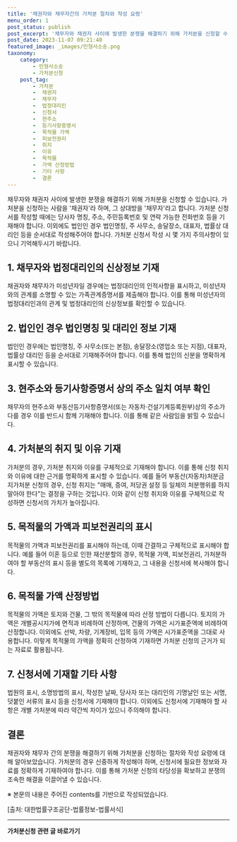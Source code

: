 ```yaml
---
title: '채권자와 채무자간의 가처분 절차와 작성 요령'
menu_order: 1
post_status: publish
post_excerpt: '채무자와 채권자 사이에 발생한 분쟁을 해결하기 위해 가처분을 신청할 수 있습니다. 가처분을 신청하는 사람을  채권자 라 하며, 그 상대방을  채무자 라고 합니다. 가처분 신청서를 작성할 때에는 당사자 명칭, 주소, 주민등록번호 및 연락 가능한 전화번호 등을 기재해야 합니다. 이외에도 법인인 경우 법인명칭, 주 사무소, 송달장소, 대표자, 법률상 대리인 등을 순서대로 작성해주어야 합니다. 가처분 신청서 작성 시 몇 가지 주의사항이 있으니 기억해두시기 바랍니다.'
post_date: 2023-11-07 09:21:40
featured_image: _images/민형사소송.png
taxonomy:
    category:
        - 민형사소송
        - 가처분신청
    post_tag:
        - 가처분
        -  채권자
        -  채무자
        -  법정대리인
        -  신청서
        -  현주소
        -  등기사항증명서
        -  목적물 가액
        -  피보전권리
        -  취지
        -  이유
        -  목적물
        -  가액 산정방법
        -  기타 사항
        -  결론
---
```



채무자와 채권자 사이에 발생한 분쟁을 해결하기 위해 가처분을 신청할 수 있습니다. 가처분을 신청하는 사람을 '채권자'라 하며, 그 상대방을 '채무자'라고 합니다. 가처분 신청서를 작성할 때에는 당사자 명칭, 주소, 주민등록번호 및 연락 가능한 전화번호 등을 기재해야 합니다. 이외에도 법인인 경우 법인명칭, 주 사무소, 송달장소, 대표자, 법률상 대리인 등을 순서대로 작성해주어야 합니다. 가처분 신청서 작성 시 몇 가지 주의사항이 있으니 기억해두시기 바랍니다.

## 1. 채무자와 법정대리인의 신상정보 기재
채권자와 채무자가 미성년자일 경우에는 법정대리인의 인적사항을 표시하고, 미성년자와의 관계를 소명할 수 있는 가족관계증명서를 제출해야 합니다. 이를 통해 미성년자의 법정대리인과의 관계 및 법정대리인의 신상정보를 확인할 수 있습니다.

## 2. 법인인 경우 법인명칭 및 대리인 정보 기재
법인인 경우에는 법인명칭, 주 사무소(또는 본점), 송달장소(영업소 또는 지점), 대표자, 법률상 대리인 등을 순서대로 기재해주어야 합니다. 이를 통해 법인의 신분을 명확하게 표시할 수 있습니다.

## 3. 현주소와 등기사항증명서 상의 주소 일치 여부 확인
채무자의 현주소와 부동산등기사항증명서(또는 자동차·건설기계등록원부)상의 주소가 다를 경우 이를 반드시 함께 기재해야 합니다. 이를 통해 같은 사람임을 밝힐 수 있습니다.

## 4. 가처분의 취지 및 이유 기재
가처분의 경우, 가처분 취지와 이유를 구체적으로 기재해야 합니다. 이를 통해 신청 취지와 이유에 대한 근거를 명확하게 표시할 수 있습니다. 예를 들어 부동산(자동차)처분금지가처분 신청의 경우, 신청 취지는 "매매, 증여, 저당권 설정 등 일체의 처분행위를 하지 말아야 한다"는 결정을 구하는 것입니다. 이와 같이 신청 취지와 이유를 구체적으로 작성하면 신청서의 가치가 높아집니다.

## 5. 목적물의 가액과 피보전권리의 표시
목적물의 가액과 피보전권리를 표시해야 하는데, 이때 간결하고 구체적으로 표시해야 합니다. 예를 들어 이혼 등으로 인한 재산분할의 경우, 목적물 가액, 피보전권리, 가처분하여야 할 부동산의 표시 등을 별도의 목록에 기재하고, 그 내용을 신청서에 복사해야 합니다.

## 6. 목적물 가액 산정방법
목적물의 가액은 토지와 건물, 그 밖의 목적물에 따라 산정 방법이 다릅니다. 토지의 가액은 개별공시지가에 면적과 비례하여 산정하며, 건물의 가액은 시가표준액에 비례하여 산정합니다. 이외에도 선박, 차량, 기계장비, 입목 등의 가액은 시가표준액을 그대로 사용합니다. 이렇게 목적물의 가액을 정확히 산정하여 기재하면 가처분 신청의 근거가 되는 자료로 활용됩니다.

## 7. 신청서에 기재할 기타 사항
법원의 표시, 소명방법의 표시, 작성한 날짜, 당사자 또는 대리인의 기명날인 또는 서명, 덧붙인 서류의 표시 등을 신청서에 기재해야 합니다. 이외에도 신청서에 기재해야 할 사항은 개별 가처분에 따라 약간씩 차이가 있으니 주의해야 합니다.

## 결론
채권자와 채무자 간의 분쟁을 해결하기 위해 가처분을 신청하는 절차와 작성 요령에 대해 알아보았습니다. 가처분의 경우 신중하게 작성해야 하며, 신청서에 필요한 정보와 자료를 정확하게 기재하여야 합니다. 이를 통해 가처분 신청의 타당성을 확보하고 분쟁의 조속한 해결을 이끌어낼 수 있습니다.

※ 본문의 내용은 주어진 contents를 기반으로 작성되었습니다.

[출처: 대한법률구조공단-법률정보-법률서식]
<!-- wp:separator -->
<hr class="wp-block-separator has-alpha-channel-opacity"/>
<!-- /wp:separator -->

<!-- wp:group {"backgroundColor":"base","layout":{"type":"constrained"}} -->
<div class="wp-block-group has-base-background-color has-background"><!-- wp:paragraph {"align":"center","fontSize":"medium"} -->
<p class="has-text-align-center has-large-font-size"><strong>가처분신청 관련 글 바로가기</strong></p>
<!-- /wp:paragraph -->


<!-- wp:latest-posts
{"categories":[{"id":14597,"count":19,"description":"","link":"https://uknowlaw.com/category/%ea%b0%80%ec%b2%98%eb%b6%84%ec%8b%a0%ec%b2%ad/","name":"가처분신청","slug":"가처분신청","taxonomy":"category","parent":0,"meta":[],"_links":{"self":[{"href":"https://uknowlaw.com/wp-json/wp/v2/categories/14597"}],"collection":[{"href":"https://uknowlaw.com/wp-json/wp/v2/categories"}],"about":[{"href":"https://uknowlaw.com/wp-json/wp/v2/taxonomies/category"}],"wp:post_type":[{"href":"https://uknowlaw.com/wp-json/wp/v2/posts?categories=14597"}],"curies":[{"name":"wp","href":"https://api.w.org/{rel}","templated":true}]}}],"postsToShow":100,"excerptLength":28,"postLayout":"grid","columns":2,"featuredImageAlign":"left","featuredImageSizeSlug":"large","fontSize":"small"} /--></div>
<!-- /wp:group -->